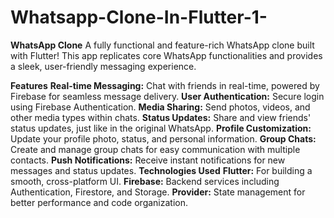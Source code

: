 # Whatsapp-Clone-In-Flutter-1-
**WhatsApp Clone**
A fully functional and feature-rich WhatsApp clone built with Flutter! This app replicates core WhatsApp functionalities and provides a sleek, user-friendly messaging experience.

**Features**
**Real-time Messaging:** Chat with friends in real-time, powered by Firebase for seamless message delivery.
**User Authentication:** Secure login using Firebase Authentication.
**Media Sharing:** Send photos, videos, and other media types within chats.
**Status Updates:** Share and view friends' status updates, just like in the original WhatsApp.
**Profile Customization:** Update your profile photo, status, and personal information.
**Group Chats:** Create and manage group chats for easy communication with multiple contacts.
**Push Notifications:** Receive instant notifications for new messages and status updates.
**Technologies Used**
**Flutter:** For building a smooth, cross-platform UI.
**Firebase:** Backend services including Authentication, Firestore, and Storage.
**Provider:** State management for better performance and code organization.
